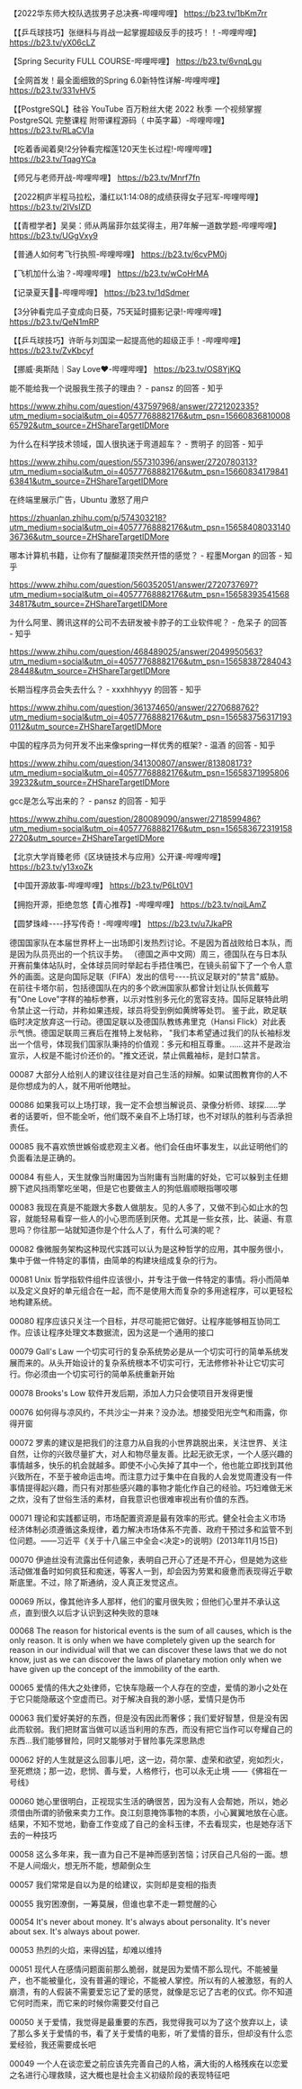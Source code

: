【2022华东师大校队选拔男子总决赛-哔哩哔哩】 https://b23.tv/1bKm7rr

【【乒乓球技巧】张继科与肖战一起掌握超级反手的技巧！！-哔哩哔哩】 https://b23.tv/yX06cLZ

【Spring Security FULL COURSE-哔哩哔哩】 https://b23.tv/6vnqLgu

【全网首发！最全面细致的Spring 6.0新特性详解-哔哩哔哩】 https://b23.tv/331vHV5

【【PostgreSQL】硅谷 YouTube 百万粉丝大佬 2022 秋季 一个视频掌握 PostgreSQL 完整课程  附带课程源码（ 中英字幕）-哔哩哔哩】 https://b23.tv/RLaCVIa

【吃着香闻着臭!2分钟看完榴莲120天生长过程!-哔哩哔哩】 https://b23.tv/TqagYCa

【师兄与老师开战-哔哩哔哩】 https://b23.tv/Mnrf7fn

【2022桐庐半程马拉松，潘红以1:14:08的成绩获得女子冠军-哔哩哔哩】 https://b23.tv/2IVsIZD

【【青橙学者】吴昊：师从两届菲尔兹奖得主，用7年解一道数学题-哔哩哔哩】 https://b23.tv/UGgVxy9

【普通人如何考飞行执照-哔哩哔哩】 https://b23.tv/6cvPM0j

【飞机加什么油？-哔哩哔哩】 https://b23.tv/wCoHrMA

【记录夏天🧡💜-哔哩哔哩】 https://b23.tv/1dSdmer

【3分钟看完瓜子变成向日葵，75天延时摄影记录!-哔哩哔哩】 https://b23.tv/QeN1mRP

【【乒乓球技巧】许昕与刘国梁一起提高他的超级正手！-哔哩哔哩】 https://b23.tv/ZvKbcyf

【挪威·奥斯陆｜Say Love❤️-哔哩哔哩】 https://b23.tv/OS8YjKQ


能不能给我一个说服我生孩子的理由？ - pansz 的回答 - 知乎

https://www.zhihu.com/question/437597968/answer/2721202335?utm_medium=social&utm_oi=40577768882176&utm_psn=1566083681000865792&utm_source=ZHShareTargetIDMore


为什么在科学技术领域，国人很执迷于弯道超车？ - 贾明子 的回答 - 知乎

https://www.zhihu.com/question/557310396/answer/2720780313?utm_medium=social&utm_oi=40577768882176&utm_psn=1566083417984163841&utm_source=ZHShareTargetIDMore


在终端里展示广告，Ubuntu 激怒了用户

https://zhuanlan.zhihu.com/p/574303218?utm_medium=social&utm_oi=40577768882176&utm_psn=1565840803314036736&utm_source=ZHShareTargetIDMore



哪本计算机书籍，让你有了醍醐灌顶突然开悟的感觉？ - 程墨Morgan 的回答 - 知乎

https://www.zhihu.com/question/560352051/answer/2720737697?utm_medium=social&utm_oi=40577768882176&utm_psn=1565839354156834817&utm_source=ZHShareTargetIDMore


为什么阿里、腾讯这样的公司不去研发被卡脖子的工业软件呢？ - 危呆子 的回答 - 知乎

https://www.zhihu.com/question/468489025/answer/2049950563?utm_medium=social&utm_oi=40577768882176&utm_psn=1565838728404328448&utm_source=ZHShareTargetIDMore


长期当程序员会失去什么？ - xxxhhhyyy 的回答 - 知乎

https://www.zhihu.com/question/361374650/answer/2270688762?utm_medium=social&utm_oi=40577768882176&utm_psn=1565837563171930112&utm_source=ZHShareTargetIDMore


中国的程序员为何开发不出来像spring一样优秀的框架? - 温酒 的回答 - 知乎

https://www.zhihu.com/question/341300807/answer/813808173?utm_medium=social&utm_oi=40577768882176&utm_psn=1565837199580639232&utm_source=ZHShareTargetIDMore


gcc是怎么写出来的？ - pansz 的回答 - 知乎

https://www.zhihu.com/question/280089090/answer/2718599486?utm_medium=social&utm_oi=40577768882176&utm_psn=1565836723191582720&utm_source=ZHShareTargetIDMore

【北京大学肖臻老师《区块链技术与应用》公开课-哔哩哔哩】 https://b23.tv/y13xoZk


【中国开源故事-哔哩哔哩】 https://b23.tv/P6Lt0V1



【拥抱开源，拒绝忽悠【青心推荐】-哔哩哔哩】 https://b23.tv/nqiLAmZ

【圆梦珠峰----抒写传奇！-哔哩哔哩】 https://b23.tv/u7JkaPR


德国国家队在本届世界杯上一出场即引发热烈讨论。不是因为首战败给日本队，而是因为队员亮出的一个抗议手势。
（德国之声中文网）周三，德国队在与日本队开赛前集体站队时，全体球员同时举起右手捂住嘴巴，在镜头前留下了一个令人意外的画面。这是向国际足联（FIFA）发出的信号----抗议足联对的"禁言"威胁。
在前往卡塔尔前，包括德国队在内的多个欧洲国家队都曾计划让队长佩戴写有"One Love"字样的袖标参赛，以示对性别多元化的宽容支持。国际足联特此明令禁止这一行动，并称如果违规，球员将受到例如黄牌等处罚。
鉴于此，欧足联临时决定放弃这一行动。德国足联以及德国队教练弗里克（Hansi Flick）对此表示气愤。德国足联周三赛后在推特上发帖称， "我们本希望通过我们的队长袖标发出一个信号，体现我们国家队秉持的价值观：多元和相互尊重。……这并不是政治宣示，人权是不能讨价还价的。"推文还说，禁止佩戴袖标，是封口禁言。



00087 大部分人给别人的建议往往是对自己生活的辩解。如果试图教育你的人不是你想成为的人，就不用听他瞎扯。

00086 如果我可以上场打球，我一定不会想当解说员、录像分析师、球探……学者的话要听，但不能全听，他们既不亲自不上场打球，也不对球队的胜利与否承担责任。

00085 我不喜欢愤世嫉俗或悲观主义者。他们会任由坏事发生，以此证明他们的负面看法是正确的。

00084 有些人，天生就像当附庸因为当附庸有当附庸的好处，它可以躲到主任翅膀下遮风挡雨擎吃坐喝，但是它也要做主人的狗低眉顺眼指哪咬哪

00083 我现在真是不能跟大多数人做朋友。见的人多了，又做不到心如止水的包容，就能轻易看穿一些人的小心思而感到厌倦。尤其是一些女孩，比、装逼、有意思吗？你往那一站就知道你是个什么人了，有什么可演的呢？

00082 像微服务架构这种现代实践可以认为是这种哲学的应用，其中服务很小，集中于做一件特定的事情，由简单的构建块组成复杂的行为。

00081 Unix 哲学指软件组件应该很小，并专注于做一件特定的事情。将小而简单以及定义良好的单元组合在一起，而不是使用大而复杂的多用途程序，可以更轻松地构建系统。

00080 程序应该只关注一个目标，并尽可能把它做好。让程序能够相互协同工作。应该让程序处理文本数据流，因为这是一个通用的接口

00079 Gall's Law 一个切实可行的复杂系统势必是从一个切实可行的简单系统发展而来的。从头开始设计的复杂系统根本不切实可行，无法修修补补让它切实可行。你必须由一个切实可行的简单系统重新开始

00078 Brooks's Low 软件开发后期，添加人力只会使项目开发得更慢

00076 如何得与凉风约，不共沙尘一并来？没办法。想接受阳光空气和雨露，你得开窗

00072 罗素的建议是把我们的注意力从自我的小世界跳脱出来，关注世界、关注自然，让你的兴致尽量扩大，对人和物尽量友善。比起无欲无求，一个人感兴趣的事情越多，快乐的机会就越多。即使不小心失掉了其中一个，他也能立即找到其他兴致所在，不至于被命运击垮。而注意力过于集中在自我的人会发觉周遭没有一件事情提得起兴趣，而只有对那些感兴趣的事物才能化作自己的经验。巧妇难做无米之炊，没有了世俗生活的素材，自我意识也很难审视出有价值的东西。

00071 理论和实践都证明，市场配置资源是最有效率的形式。健全社会主义市场经济体制必须遵循这条规律，着力解决市场体系不完善、政府干预过多和监管不到位问题。——习近平《关于十八届三中全会<决定>的说明》(2013年11月15日)

00070 伊迪丝没有流露出任何迹象，表明自己开心了还是不开心，但是她为这些活动做准备时如何疯狂和痴迷，等客人一到，却会因为劳累和疲惫而表现得近乎歇斯底里。不过，除了斯通纳，没人真正发觉这点。

00069 所以，像其他许多人那样，他们的蜜月很失败；但他们心里并不承认这点，直到很久以后才认识到这种失败的意味

00068 The reason for historical events is the sum of all causes, which is the only reason. It is only when we have completely given up the search for reason in our individual will that we can discover these laws that we do not know, just as we can discover the laws of planetary motion only when we have given up the concept of the immobility of the earth.

00065 爱情的伟大之处律师，它快车隐蔽一个人存在的空虚，爱情的渺小之处在于它只能隐蔽这个空虚而已。对于解决自我的渺小感，爱情只是伪币

00063 我们爱好美好的东西，但是没有因此而奢侈；我们爱好智慧，但是没有因此而软弱。我们把财富当做可以适当利用的东西，而没有把它当作可以夸耀自己的东西...我们能够冒险，同时又能够对于冒险事先深思熟虑

00062 好的人生就是这么回事儿吧，这一边，荷尔蒙、虚荣和欲望，宛如烈火，至死燃烧；那一边，悲悯、善与爱，人格修行，也可以永无止境 ——《佛祖在一号线》

00060 她心里很明白，正视现实生活的确很苦，因为没有人会帮她，所以，她必须借由所谓的骄傲来卖力工作。良江刻意掩饰事物的本质，小心翼翼地放在心底。结果，不知不觉地，勤奋工作变成了自己的金科玉律，不去看现实，也是她存活下去的一种技巧

00058 这么多年来，我一直为自己不是神而感到苦恼；讨厌自己凡俗的一面。想不是人间烟火，想无所不能，想颠倒众生

00057 我们常常是自以为是的给建议，实则却是变相的指责

00055 我穷困潦倒，一筹莫展，但谁也拿不走一颗觉醒的心

00054 It's never about money. It's always about personality. It's never about sex. It's always about power.

00053 热烈的火焰，来得凶猛，却难以维持

00051 现代人在感情问题面前那么脆弱，就是因为爱情不那么现代。不能被量产，也不能被量化，没有普遍的理论，不能被人掌控。所以有的人被激怒，有的人崩溃，有的人假装不需要爱忘记了爱的感觉，就像是忘记了古老的仪式。你不知道它何时而来，而它来的时候你需要交付自己

00050 关于爱情，我觉得是最重要的东西，我觉得我可以为了这个放弃以上，读了那么多关于爱情的书，看了关于爱情的电影，听了爱情的音乐，但却没有什么恋爱经验，我还需要成长吧

00049 一个人在谈恋爱之前应该先完善自己的人格，满大街的人格残疾在以恋爱之名进行心理救赎，这大概也是社会主义初级阶段的表现特征吧




































































